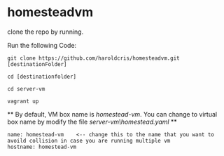 # homesteadvm


clone the repo by running.

Run the following Code:
```
git clone https://github.com/haroldcris/homesteadvm.git [destinationFolder]

cd [destinationfolder]

cd server-vm

vagrant up
```

** By default, VM box name is _homestead-vm_. You can change to virtual box name by modify the file _server-vm\homestead.yaml_ **

```
name: homestead-vm    <-- change this to the name that you want to avoild collision in case you are running multiple vm
hostname: homestead-vm

```

